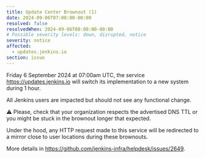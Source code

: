 ```yaml
---
title: Update Center Brownout (1)
date: 2024-09-06T07:00:00-00:00
resolved: false
resolvedWhen: 2024-09-06T08:00:00-00:00
# Possible severity levels: down, disrupted, notice
severity: notice
affected:
  - updates.jenkins.io
section: issue
---
```


Friday 6 September 2024 at 07:00am UTC, the service <https://updates.jenkins.io> will switch its implementation to a new system during 1 hour.

All Jenkins users are impacted but should not see any functional change.

⚠️ Please, check that your organization respects the advertised DNS TTL or you might be stuck in the brownout longer that expected.

Under the hood, any HTTP request made to this service will be redirected to a mirror close to user locations during these brownouts.

More details in <https://github.com/jenkins-infra/helpdesk/issues/2649>.
